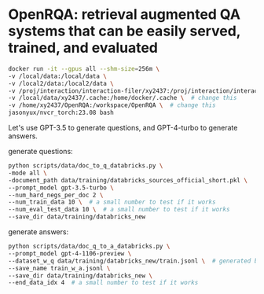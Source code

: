 # OpenRQA: retrieval augmented QA systems that can be easily served, trained, and evaluated

```bash
docker run -it --gpus all --shm-size=256m \
-v /local/data:/local/data \
-v /local2/data:/local2/data \
-v /proj/interaction/interaction-filer/xy2437:/proj/interaction/interaction-filer/xy2437 \  # change this
-v /local/data/xy2437/.cache:/home/docker/.cache \  # change this
-v /home/xy2437/OpenRQA:/workspace/OpenRQA \  # change this
jasonyux/nvcr_torch:23.08 bash
```

Let's use GPT-3.5 to generate questions, and GPT-4-turbo to generate answers.

generate questions:
```bash
python scripts/data/doc_to_q_databricks.py \
-mode all \
-document_path data/training/databricks_sources_official_short.pkl \
--prompt_model gpt-3.5-turbo \
--num_hard_negs_per_doc 2 \
--num_train_data 10 \  # a small number to test if it works
--num_eval_test_data 10 \  # a small number to test if it works
--save_dir data/training/databricks_new
```

generate answers:
```bash
python scripts/data/doc_q_to_a_databricks.py \
--prompt_model gpt-4-1106-preview \
--dataset_w_q data/training/databricks_new/train.jsonl \  # generated by the previous step
--save_name train_w_a.jsonl \
--save_dir data/training/databricks_new \
--end_data_idx 4  # a small number to test if it works
```